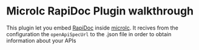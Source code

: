 # Microlc RapiDoc Plugin walkthrough

This plugin let you embed [RapiDoc](https://mrin9.github.io/RapiDoc/index.html) inside [microlc](https://github.com/mia-platform/microlc). 
It recives from the configuration the `openApiSpecUrl` to the .json file in order to obtain information about your APIs

